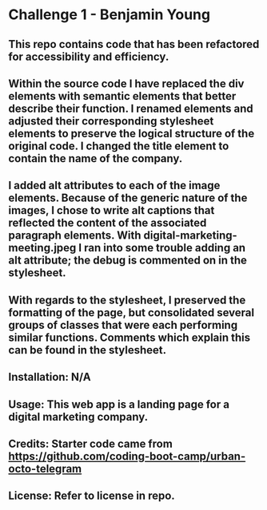 # Challenge 1 - Benjamin Young

## This repo contains code that has been refactored for accessibility and efficiency.

## Within the source code I have replaced the div elements with semantic elements that better describe their function. I renamed elements and adjusted their corresponding stylesheet elements to preserve the logical structure of the original code. I changed the title element to contain the name of the company.

## I added alt attributes to each of the image elements. Because of the generic nature of the images, I chose to write alt captions that reflected the content of the associated paragraph elements. With digital-marketing-meeting.jpeg I ran into some trouble adding an alt attribute; the debug is commented on in the stylesheet.

## With regards to the stylesheet, I preserved the formatting of the page, but consolidated several groups of classes that were each performing similar functions. Comments which explain this can be found in the stylesheet.

## Installation: N/A

## Usage: This web app is a landing page for a digital marketing company.

## Credits: Starter code came from https://github.com/coding-boot-camp/urban-octo-telegram

## License: Refer to license in repo.